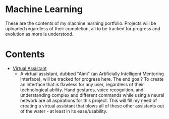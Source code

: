 # Machine Learning

These are the contents of my machine learning portfolio. Projects will be
uploaded regardless of their completion, all to be tracked for progress and
evolution as more is understood.

# Contents

- [Virtual
  Assistant](https://github.com/stoladev/python-projects/tree/master/machine-learning/virtual_assistant)
    - A virtual assistant, dubbed "Aimi" (an Artificially Intelligent Mentoring
      Interface), will be tracked for progress here. The end goal? To create
      an interface that is flawless for any user, regardless of their
      technological ability. Hand gestures, voice recognition, and
      understanding complex and different commands while using a neural network
      are all aspirations for this project. This will fill my need of creating
      a virtual assistant that blows all of these other assistants out of the
      water - at least in its ease/usability.
